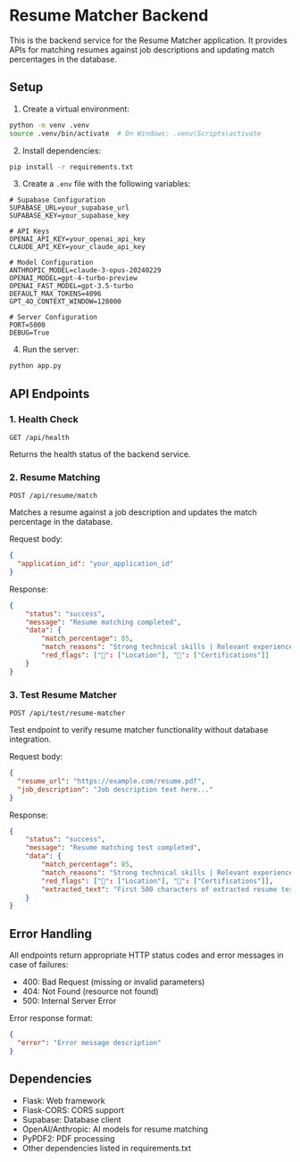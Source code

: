 # Resume Matcher Backend

This is the backend service for the Resume Matcher application. It provides APIs for matching resumes against job descriptions and updating match percentages in the database.

## Setup

1. Create a virtual environment:

```bash
python -m venv .venv
source .venv/bin/activate  # On Windows: .venv\Scripts\activate
```

2. Install dependencies:

```bash
pip install -r requirements.txt
```

3. Create a `.env` file with the following variables:

```env
# Supabase Configuration
SUPABASE_URL=your_supabase_url
SUPABASE_KEY=your_supabase_key

# API Keys
OPENAI_API_KEY=your_openai_api_key
CLAUDE_API_KEY=your_claude_api_key

# Model Configuration
ANTHROPIC_MODEL=claude-3-opus-20240229
OPENAI_MODEL=gpt-4-turbo-preview
OPENAI_FAST_MODEL=gpt-3.5-turbo
DEFAULT_MAX_TOKENS=4096
GPT_4O_CONTEXT_WINDOW=128000

# Server Configuration
PORT=5000
DEBUG=True
```

4. Run the server:

```bash
python app.py
```

## API Endpoints

### 1. Health Check

```http
GET /api/health
```

Returns the health status of the backend service.

### 2. Resume Matching

```http
POST /api/resume/match
```

Matches a resume against a job description and updates the match percentage in the database.

Request body:

```json
{
  "application_id": "your_application_id"
}
```

Response:

```json
{
    "status": "success",
    "message": "Resume matching completed",
    "data": {
        "match_percentage": 85,
        "match_reasons": "Strong technical skills | Relevant experience | Good education match",
        "red_flags": ["🚩": ["Location"], "📍": ["Certifications"]]
    }
}
```

### 3. Test Resume Matcher

```http
POST /api/test/resume-matcher
```

Test endpoint to verify resume matcher functionality without database integration.

Request body:

```json
{
  "resume_url": "https://example.com/resume.pdf",
  "job_description": "Job description text here..."
}
```

Response:

```json
{
    "status": "success",
    "message": "Resume matching test completed",
    "data": {
        "match_percentage": 85,
        "match_reasons": "Strong technical skills | Relevant experience | Good education match",
        "red_flags": ["🚩": ["Location"], "📍": ["Certifications"]],
        "extracted_text": "First 500 characters of extracted resume text..."
    }
}
```

## Error Handling

All endpoints return appropriate HTTP status codes and error messages in case of failures:

- 400: Bad Request (missing or invalid parameters)
- 404: Not Found (resource not found)
- 500: Internal Server Error

Error response format:

```json
{
  "error": "Error message description"
}
```

## Dependencies

- Flask: Web framework
- Flask-CORS: CORS support
- Supabase: Database client
- OpenAI/Anthropic: AI models for resume matching
- PyPDF2: PDF processing
- Other dependencies listed in requirements.txt
